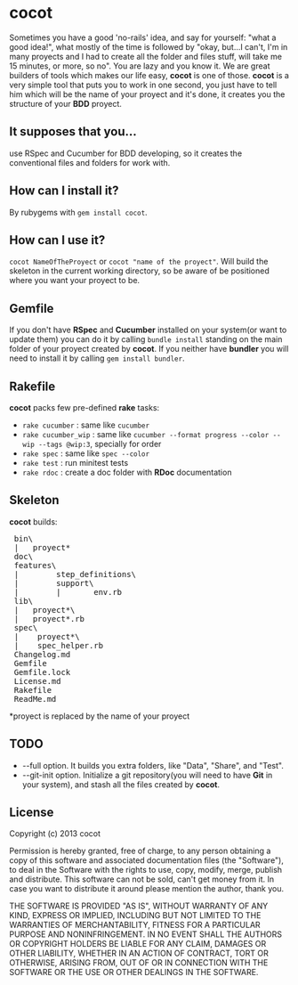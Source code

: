 cocot
=====

 Sometimes you have a good 'no-rails' idea, and say for yourself: "what a good idea!", what mostly of the time is followed by "okay, but...I can't, I'm in many proyects and I had to create all the folder and files stuff, will take me 15 minutes, or more, so no". You are lazy and you know it. We are great builders of tools which makes our life easy, **cocot** is one of those. **cocot** is a very simple tool that puts you to work in one second, you just have to tell him which will be the name of your proyect and it's done, it creates you the structure of your **BDD** proyect.

It supposes that you...
-----------------------

 use RSpec and Cucumber for BDD developing, so it creates the conventional files and folders for work with.

How can I install it?
-----------------

 By rubygems with `gem install cocot`.

How can I use it?
-----------------

 `cocot NameOfTheProyect` or `cocot "name of the proyect"`. Will build the skeleton in the current working directory, so be aware of be positioned where you want your proyect to be.

Gemfile
-------

  If you don't have **RSpec** and **Cucumber** installed on your system(or want to update them) you can do it by calling `bundle install` standing on the main folder of your proyect created by **cocot**. If you neither have **bundler** you will need to install it by calling `gem install bundler`.

Rakefile
--------

 **cocot** packs few pre-defined **rake** tasks:

 * `rake cucumber` : same like `cucumber`
 * `rake cucumber_wip` : same like `cucumber --format progress --color --wip --tags @wip:3`, specially for order
 * `rake spec` : same like `spec --color`
 * `rake test` : run minitest tests
 * `rake rdoc` : create a doc folder with **RDoc** documentation

Skeleton
--------

 **cocot** builds:

<pre>
 bin\
 |   proyect*
 doc\
 features\
 |        step_definitions\
 |        support\
 |        |       env.rb
 lib\
 |   proyect*\
 |   proyect*.rb
 spec\
 |    proyect*\
 |    spec_helper.rb
 Changelog.md
 Gemfile
 Gemfile.lock
 License.md
 Rakefile
 ReadMe.md
</pre>

 *proyect is replaced by the name of your proyect

TODO
----

 * --full option. It builds you extra folders, like "Data", "Share", and "Test".
 * --git-init option. Initialize a git repository(you will need to have **Git** in your system), and stash all the files created by **cocot**.

License
-------

Copyright (c) 2013 cocot

 Permission is hereby granted, free of charge, to any person obtaining a copy of
this software and associated documentation files (the "Software"), to deal in
the Software with the rights to use, copy, modify, merge, publish and distribute.
 This software can not be sold, can't get money from it. In case you want to 
distribute it around please mention the author, thank you.

 THE SOFTWARE IS PROVIDED "AS IS", WITHOUT WARRANTY OF ANY KIND, EXPRESS OR
IMPLIED, INCLUDING BUT NOT LIMITED TO THE WARRANTIES OF MERCHANTABILITY, FITNESS
FOR A PARTICULAR PURPOSE AND NONINFRINGEMENT. IN NO EVENT SHALL THE AUTHORS OR
COPYRIGHT HOLDERS BE LIABLE FOR ANY CLAIM, DAMAGES OR OTHER LIABILITY, WHETHER
IN AN ACTION OF CONTRACT, TORT OR OTHERWISE, ARISING FROM, OUT OF OR IN
CONNECTION WITH THE SOFTWARE OR THE USE OR OTHER DEALINGS IN THE SOFTWARE.
